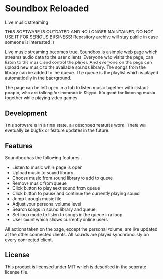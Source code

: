 # Soundbox Reloaded
Live music streaming

THIS SOFTWARE IS OUTDATED AND NO LONGER MAINTAINED, DO NOT USE IT FOR SERIOUS BUSINESS!
Repository archive will stay public in case someone is interested :)

Live music streaming becomes true. Soundbox is a simple web page which streams audio data to the user clients. Everyone who visits the page, can listen to the music and control the player. And everyone on the page can upload new music to the available sounds library. The songs from the library can be added to the queue. The queue is the playlist which is played automatically in the background.

The page can be left open in a tab to listen music together with distant people, who are talking for instance in Skype. It's great for listening music together while playing video games.

## Development
This software is in a final state, all described features work. There will evetually be bugfix or feature updates in the future.

## Features
Soundbox has the following features:

<ul>
  <li>Listen to music while page is open</li>
  <li>Upload music to sound library</li>
  <li>Choose music from sound library to add to queue</li>
  <li>Remove music from queue</li>
  <li>Click button to play next sound from queue</li>
  <li>Click button to pause and continue the currently playing sound</li>
  <li>Jump through music file</li>
  <li>Adjust your personal volume level</li>
  <li>Search songs in sound library and queue</li>
  <li>Set loop mode to listen to songs in the queue in a loop</li>
  <li>User count which shows currently online users</li>
</ul>

All actions taken on the page, except the personal volume, are live updated at the other connected clients. All sounds are played synchronously on every connected client.

## License
This product is licensed under MIT which is described in the seperate license file.
